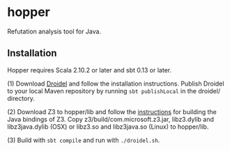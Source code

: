 hopper
======

Refutation analysis tool for Java.

Installation
------------
Hopper requires Scala 2.10.2 or later and sbt 0.13 or later.

(1) Download [Droidel](https://github.com/cuplv/droidel) and follow the installation instructions. Publish Droidel to your local Maven repository by running `sbt publishLocal` in the droidel/ directory.   

(2) Download Z3 to hopper/lib and follow the [instructions](http://leodemoura.github.io/blog/2012/12/10/z3-for-java.html) for building the Java bindings of Z3. Copy z3/build/com.microsoft.z3.jar, libz3.dylib and libz3java.dylib (OSX) or libz3.so and libz3java.so (Linux) to hopper/lib.

(3) Build with `sbt compile` and run with `./droidel.sh`.

